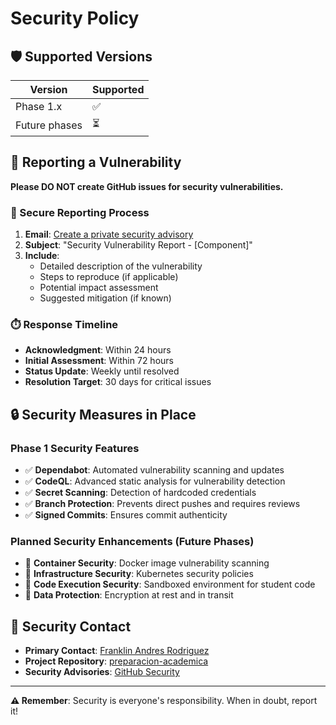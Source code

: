 # Security Policy

## 🛡️ Supported Versions

| Version       | Supported |
| ------------- | --------- |
| Phase 1.x     | ✅        |
| Future phases | ⏳        |

## 🚨 Reporting a Vulnerability

**Please DO NOT create GitHub issues for security vulnerabilities.**

### 📧 Secure Reporting Process

1. **Email**: [Create a private security advisory](https://github.com/Franklin-Andres-Rodriguez/preparacion-academica/security/advisories/new)
2. **Subject**: "Security Vulnerability Report - [Component]"
3. **Include**:
   - Detailed description of the vulnerability
   - Steps to reproduce (if applicable)
   - Potential impact assessment
   - Suggested mitigation (if known)

### ⏱️ Response Timeline

- **Acknowledgment**: Within 24 hours
- **Initial Assessment**: Within 72 hours
- **Status Update**: Weekly until resolved
- **Resolution Target**: 30 days for critical issues

## 🔒 Security Measures in Place

### **Phase 1 Security Features**

- ✅ **Dependabot**: Automated vulnerability scanning and updates
- ✅ **CodeQL**: Advanced static analysis for vulnerability detection
- ✅ **Secret Scanning**: Detection of hardcoded credentials
- ✅ **Branch Protection**: Prevents direct pushes and requires reviews
- ✅ **Signed Commits**: Ensures commit authenticity

### **Planned Security Enhancements** (Future Phases)

- 🔄 **Container Security**: Docker image vulnerability scanning
- 🔄 **Infrastructure Security**: Kubernetes security policies
- 🔄 **Code Execution Security**: Sandboxed environment for student code
- 🔄 **Data Protection**: Encryption at rest and in transit

## 🤝 Security Contact

- **Primary Contact**: [Franklin Andres Rodriguez](https://github.com/Franklin-Andres-Rodriguez)
- **Project Repository**: [preparacion-academica](https://github.com/Franklin-Andres-Rodriguez/preparacion-academica)
- **Security Advisories**: [GitHub Security](https://github.com/Franklin-Andres-Rodriguez/preparacion-academica/security)

---

**⚠️ Remember**: Security is everyone's responsibility. When in doubt, report it!
